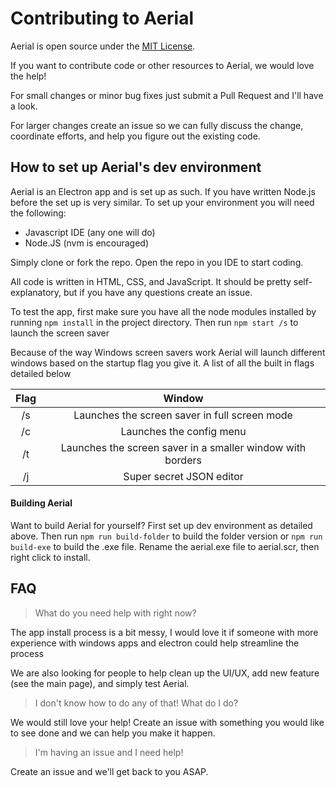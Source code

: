 # Contributing to Aerial

Aerial is open source under the [MIT License](./LICENSE).

If you want to contribute code or other resources to Aerial, we would love the help!

For small changes or minor bug fixes just submit a Pull Request and I'll have a look.

For larger changes create an issue so we can fully discuss the change, coordinate efforts, and help you figure out the existing code.

## How to set up Aerial's dev environment

Aerial is an Electron app and is set up as such. 
If you have written Node.js before the set up is very similar.
To set up your environment you will need the following:

* Javascript IDE (any one will do)
* Node.JS (nvm is encouraged)

Simply clone or fork the repo. Open the repo in you IDE to start coding.

All code is written in HTML, CSS, and JavaScript. 
It should be pretty self-explanatory, but if you have any questions create an issue.

To test the app, first make sure you have all the node modules installed by running `npm install` in the project directory. Then run `npm start /s` to launch the screen saver

Because of the way Windows screen savers work Aerial will launch different windows based on the startup flag you give it.
A list of all the built in flags detailed below

| Flag | Window |
|:---:|:------:|
| /s | Launches the screen saver in full screen mode|
| /c | Launches the config menu|
| /t | Launches the screen saver in a smaller window with borders |
| /j | Super secret JSON editor | 

#### Building Aerial

Want to build Aerial for yourself? First set up dev environment as detailed above. 
Then run `npm run build-folder` to build the folder version or `npm run build-exe` to build the .exe file.
Rename the aerial.exe file to aerial.scr, then right click to install. 

## FAQ

>What do you need help with right now?

The app install process is a bit messy, I would love it if someone with more experience with windows apps and electron could help streamline the process

We are also looking for people to help clean up the UI/UX, add new feature (see the main page), and simply test Aerial.

>I don't know how to do any of that! What do I do?

We would still love your help! Create an issue with something you would like to see done and we can help you make it happen.

>I'm having an issue and I need help!

Create an issue and we'll get back to you ASAP.